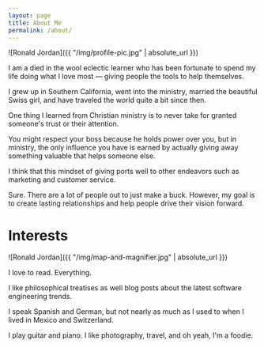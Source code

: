 ```yaml
---
layout: page
title: About Me
permalink: /about/
---
```



![Ronald Jordan]({{ "/img/profile-pic.jpg" | absolute_url }})

I am a died in the wool eclectic learner who has been fortunate to spend my life doing what I love most — giving people the tools to help themselves.

I grew up in Southern California, went into the ministry, married the beautiful Swiss girl, and have traveled the world quite a bit since then.

One thing I learned from Christian ministry is to never take for granted someone's trust or their attention.

You might respect your boss because he holds power over you, but in ministry, the only influence you have is earned by actually giving away something valuable that helps someone else.

I think that this mindset of giving ports well to other endeavors such as marketing and customer service.

Sure. There are a lot of people out to just make a buck. However, my goal is to create lasting relationships and help people drive their vision forward.

# Interests

![Ronald Jordan]({{ "/img/map-and-magnifier.jpg" | absolute_url }})

I love to read. Everything.

I like philosophical treatises as well blog posts about the latest software engineering trends.

I speak Spanish and German, but not nearly as much as I used to when I lived in Mexico and Switzerland.

I play guitar and piano. I like photography, travel, and oh yeah, I'm a foodie.